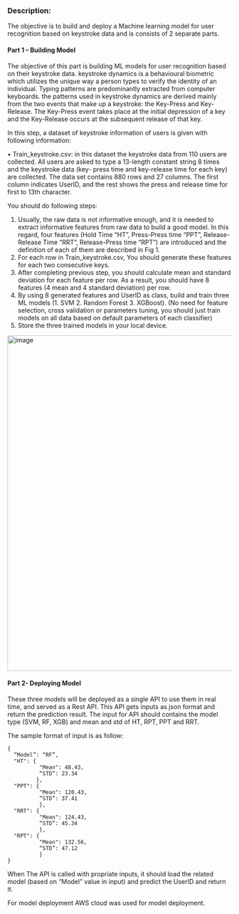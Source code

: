 ### Description: 
The objective is to build and deploy a Machine learning model for user recognition based on keystroke data and is consists of 2 separate parts.

#### Part 1 – Building Model

The objective of this part is building ML models for user recognition based on their keystroke data. keystroke dynamics is a behavioural biometric which utilizes the unique way a person types to verify the identity of an individual. Typing patterns are predominantly extracted from computer keyboards. the patterns used in keystroke dynamics are derived mainly from the two events that make up a keystroke: the Key-Press and Key-Release. The Key-Press event takes place at the initial depression of a key and the Key-Release occurs at the subsequent release of that key.

In this step, a dataset of keystroke information of users is given with following information: 

• Train_keystroke.csv: in this dataset the keystroke data from 110 users are collected. All users are asked to type a 13-length constant string 8 times and the keystroke data (key- press time and key-release time for each key) are collected. The data set contains 880 rows and 27 columns. The first column indicates UserID, and the rest shows the press and
release time for first to 13th character. 

You should do following steps:
1. Usually, the raw data is not informative enough, and it is needed to extract informative features from raw data to build a good model. In this regard, four features (Hold Time “HT”, Press-Press time “PPT”, Release-Release Time “RRT”, Release-Press time “RPT”) are introduced and the definition of each of them are described in Fig 1.
2. For each row in Train_keystroke.csv, You should generate these features for each two consecutive keys.
3. After completing previous step, you should calculate mean and standard deviation for each feature per row. As a result, you should have 8 features (4 mean and 4 standard deviation) per row.
4. By using 8 generated features and UserID as class, build and train three ML models (1. SVM 2. Random Forest 3. XGBoost). (No need for feature selection, cross validation or parameters tuning, you should just train models on all data based on default parameters of each classifier)
5. Store the three trained models in your local device.

<img width="754" alt="image" src="https://user-images.githubusercontent.com/94995067/227769488-cb590afb-6d02-4032-85ea-544cabc605c3.png">

#### Part 2- Deploying Model
These three models will be deployed as a single API to use them in real time, and served as a Rest API. 
This API gets inputs as json format and return the prediction result. 
The input for API should contains the model type (SVM, RF, XGB) and mean and std of HT, RPT, PPT and RRT. 

The sample format of input is as follow:
```
{
  “Model”: “RF”,
  "HT": {
          "Mean": 48.43,
          “STD”: 23.34
         }, 
  "PPT": {
          "Mean": 120.43, 
          “STD”: 37.41
          },
  "RRT": {
          "Mean": 124.43,
          “STD”: 45.34
          }, 
  "RPT": {
          "Mean": 132.56, 
          “STD”: 47.12
          }
}
```

When The API is called with propriate inputs, it should load the related model (based on “Model” value in input) and predict the UserID and return it.

For model deployment AWS cloud was used for model deployment.



